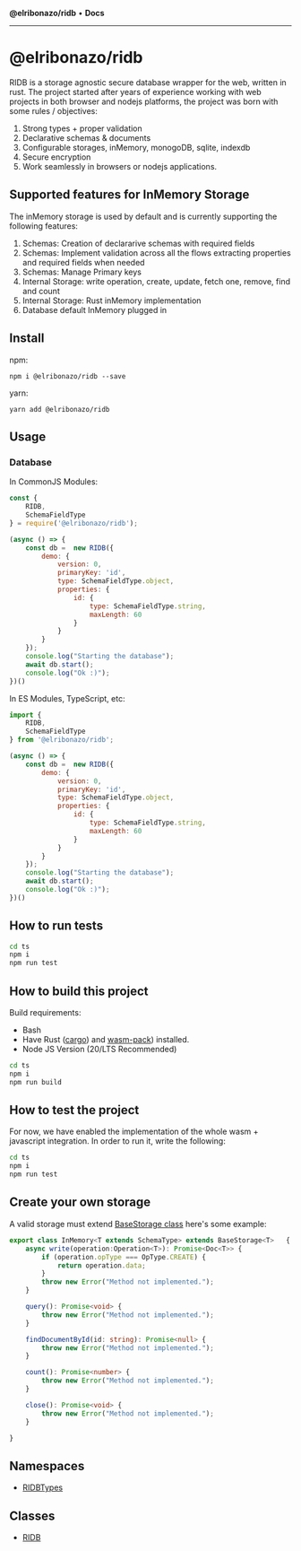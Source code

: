 **@elribonazo/ridb** • **Docs**

***

# @elribonazo/ridb

RIDB is a storage agnostic secure database wrapper for the web, written in rust.
The project started after years of experience working with web projects in both browser and nodejs platforms, the project was born with some rules / objectives:
1. Strong types + proper validation
2. Declarative schemas & documents
3. Configurable storages, inMemory, monogoDB, sqlite, indexdb
4. Secure encryption
5. Work seamlessly in browsers or nodejs applications.

## Supported features for InMemory Storage
The inMemory storage is used by default and is currently supporting the following features:
1. Schemas: Creation of declararive schemas with required fields
2. Schemas: Implement validation across all the flows extracting properties and required fields when needed
3. Schemas: Manage Primary keys
4. Internal Storage: write operation, create, update, fetch one, remove, find and count
5. Internal Storage: Rust inMemory implementation
6. Database default InMemory plugged in

## Install

npm: 
``` 
npm i @elribonazo/ridb --save
```

yarn:

``` 
yarn add @elribonazo/ridb
```

## Usage

### Database

In CommonJS Modules:  

```javascript
const {
    RIDB,
    SchemaFieldType
} = require('@elribonazo/ridb');

(async () => {
    const db =  new RIDB({
        demo: {
            version: 0,
            primaryKey: 'id',
            type: SchemaFieldType.object,
            properties: {
                id: {
                    type: SchemaFieldType.string,
                    maxLength: 60
                }
            }
        }
    });
    console.log("Starting the database");
    await db.start();
    console.log("Ok :)");
})()
```

In ES Modules, TypeScript, etc:

```javascript
import {
    RIDB,
    SchemaFieldType
} from '@elribonazo/ridb';

(async () => {
    const db =  new RIDB({
        demo: {
            version: 0,
            primaryKey: 'id',
            type: SchemaFieldType.object,
            properties: {
                id: {
                    type: SchemaFieldType.string,
                    maxLength: 60
                }
            }
        }
    });
    console.log("Starting the database");
    await db.start();
    console.log("Ok :)");
})()
```

## How to run tests

```bash
cd ts 
npm i
npm run test
```

## How to build this project
Build requirements:
* Bash
* Have Rust ([cargo](https://doc.rust-lang.org/cargo/getting-started/installation.html)) and [wasm-pack](https://rustwasm.github.io/wasm-pack/installer/)) installed.
* Node JS Version (20/LTS Recommended)

```bash
cd ts 
npm i
npm run build
```

## How to test the project
For now, we have enabled the implementation of the whole wasm + javascript integration.
In order to run it, write the following:

```bash
cd ts 
npm i
npm run test
```

## Create your own storage
A valid storage must extend [BaseStorage class](https://github.com/atala-community-projects/RIDB/blob/main/namespaces/RIDBTypes/classes/BaseStorage.md)
here's some example:

```typescript
export class InMemory<T extends SchemaType> extends BaseStorage<T>   {
    async write(operation:Operation<T>): Promise<Doc<T>> {
        if (operation.opType === OpType.CREATE) {
            return operation.data;
        }
        throw new Error("Method not implemented.");
    }

    query(): Promise<void> {
        throw new Error("Method not implemented.");
    }

    findDocumentById(id: string): Promise<null> {
        throw new Error("Method not implemented.");
    }

    count(): Promise<number> {
        throw new Error("Method not implemented.");
    }

    close(): Promise<void> {
        throw new Error("Method not implemented.");
    }

}
```

## Namespaces

- [RIDBTypes](namespaces/RIDBTypes/README.md)

## Classes

- [RIDB](classes/RIDB.md)
